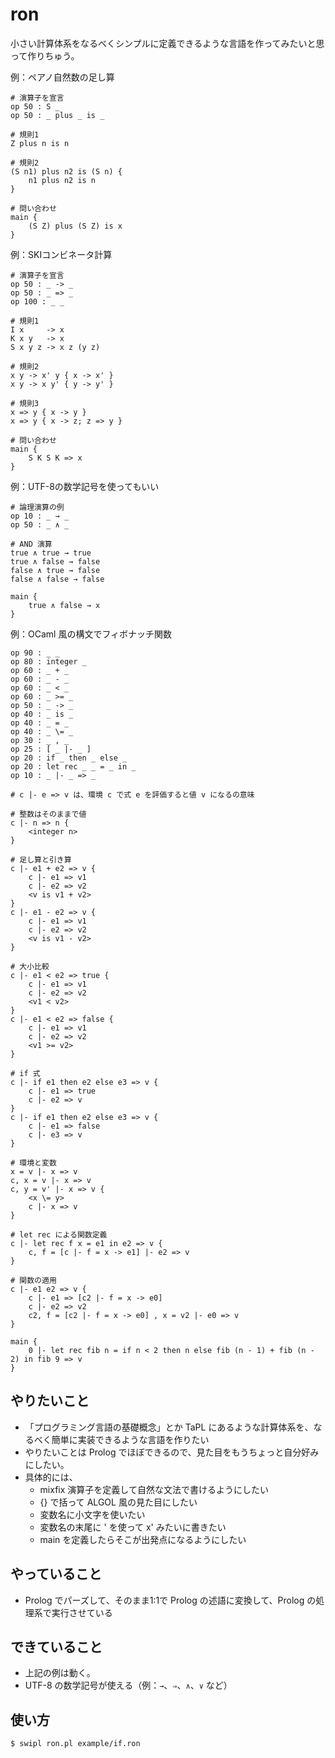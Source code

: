 # ron

小さい計算体系をなるべくシンプルに定義できるような言語を作ってみたいと思って作りちゅう。

例：ペアノ自然数の足し算

```
# 演算子を宣言
op 50 : S _
op 50 : _ plus _ is _
    
# 規則1
Z plus n is n

# 規則2
(S n1) plus n2 is (S n) {
    n1 plus n2 is n
}

# 問い合わせ
main {
    (S Z) plus (S Z) is x
}
```



例：SKIコンビネータ計算
```
# 演算子を宣言
op 50 : _ -> _
op 50 : _ => _
op 100 : _ _

# 規則1
I x     -> x
K x y   -> x
S x y z -> x z (y z)

# 規則2
x y -> x' y { x -> x' }
x y -> x y' { y -> y' }

# 規則3
x => y { x -> y }
x => y { x -> z; z => y }

# 問い合わせ
main {
    S K S K => x
}
```

例：UTF-8の数学記号を使ってもいい
```
# 論理演算の例
op 10 : _ → _
op 50 : _ ∧ _

# AND 演算
true ∧ true → true
true ∧ false → false
false ∧ true → false
false ∧ false → false

main {
    true ∧ false → x
}
```

例：OCaml 風の構文でフィボナッチ関数
```
op 90 : _ _
op 80 : integer _
op 60 : _ + _
op 60 : _ - _
op 60 : _ < _
op 60 : _ >= _
op 50 : _ -> _
op 40 : _ is _
op 40 : _ = _
op 40 : _ \= _
op 30 : _ , _
op 25 : [ _ |- _ ]
op 20 : if _ then _ else _
op 20 : let rec _ _ = _ in _
op 10 : _ |- _ => _   

# c |- e => v は、環境 c で式 e を評価すると値 v になるの意味

# 整数はそのままで値
c |- n => n {
    <integer n>
}

# 足し算と引き算
c |- e1 + e2 => v {
    c |- e1 => v1
    c |- e2 => v2
    <v is v1 + v2>
}
c |- e1 - e2 => v {
    c |- e1 => v1
    c |- e2 => v2
    <v is v1 - v2>
}

# 大小比較
c |- e1 < e2 => true {
    c |- e1 => v1
    c |- e2 => v2
    <v1 < v2>
}
c |- e1 < e2 => false {
    c |- e1 => v1
    c |- e2 => v2
    <v1 >= v2>
}

# if 式
c |- if e1 then e2 else e3 => v {
    c |- e1 => true
    c |- e2 => v
}
c |- if e1 then e2 else e3 => v {
    c |- e1 => false
    c |- e3 => v
}

# 環境と変数
x = v |- x => v
c, x = v |- x => v
c, y = v' |- x => v {
    <x \= y>
    c |- x => v
}

# let rec による関数定義
c |- let rec f x = e1 in e2 => v {
    c, f = [c |- f = x -> e1] |- e2 => v
}

# 関数の適用　
c |- e1 e2 => v { 
    c |- e1 => [c2 |- f = x -> e0]
    c |- e2 => v2
    c2, f = [c2 |- f = x -> e0] , x = v2 |- e0 => v
}

main {
    0 |- let rec fib n = if n < 2 then n else fib (n - 1) + fib (n - 2) in fib 9 => v
}
```

## やりたいこと

- 「プログラミング言語の基礎概念」とか TaPL にあるような計算体系を、なるべく簡単に実装できるような言語を作りたい
- やりたいことは Prolog でほぼできるので、見た目をもうちょっと自分好みにしたい。
- 具体的には、
    - mixfix 演算子を定義して自然な文法で書けるようにしたい
    - {} で括って ALGOL 風の見た目にしたい
    - 変数名に小文字を使いたい
    - 変数名の末尾に ' を使って x' みたいに書きたい
    - main を定義したらそこが出発点になるようにしたい

## やっていること

- Prolog でパーズして、そのまま1:1で Prolog の述語に変換して、Prolog の処理系で実行させている

## できていること

- 上記の例は動く。
- UTF-8 の数学記号が使える（例：`→`、`⇒`、`∧`、`∨` など）

## 使い方

```
$ swipl ron.pl example/if.ron
```